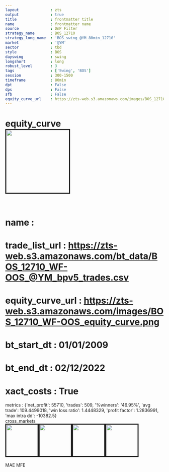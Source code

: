 ```yaml
---
layout              : zts
output              : true
title               : frontmatter title
name                : frontmatter name
source              : DnP Filter
strategy_name       : BOS_12710
strategy_long_name  : 'BOS_swing_@YM_80min_12710'
market              : '@YM'
sector              : tbd
style               : BOS
dayswing            : swing
longshort           : long
robust_level        : 3
tags                : ['Swing', 'BOS']
session             : 300-1500
timeframe           : 80min
dpt                 : False
dps                 : False
sfb                 : False
equity_curve_url    : https://zts-web.s3.amazonaws.com/images/BOS_12710_WF-OOS_equity_curve.png
---
```

equity_curve<br>
<img src='https://zts-web.s3.amazonaws.com/images/BOS_12710_WF-OOS_equity_curve.png' alt='' border=3 height=200><br><br>
================
name                : <br>
================
trade_list_url      : https://zts-web.s3.amazonaws.com/bt_data/BOS_12710_WF-OOS_@YM_bpv5_trades.csv<br>
================
equity_curve_url    : https://zts-web.s3.amazonaws.com/images/BOS_12710_WF-OOS_equity_curve.png<br>
================
bt_start_dt         : 01/01/2009<br>
================
bt_end_dt           : 02/12/2022<br>
================
xact_costs          : True<br>
================
metrics             : {'net_profit': 55710, 'trades': 509, '%winners': '46.95%', 'avg trade': 109.4499018, 'win loss ratio': 1.4448329, 'profit factor': 1.2836991, 'max intra dd': -10382.5}<br>
cross_markets<br>
<img src='https://zts-web.s3.amazonaws.com/images/BOS_12710_GrpStress_@ES_equity_curve.png' alt='' border=3 height=100><img src='https://zts-web.s3.amazonaws.com/images/BOS_12710_GrpStress_@EMD_equity_curve.png' alt='' border=3 height=100><img src='https://zts-web.s3.amazonaws.com/images/BOS_12710_GrpStress_@RTY_equity_curve.png' alt='' border=3 height=100><img src='https://zts-web.s3.amazonaws.com/images/BOS_12710_GrpStress_@NQ_equity_curve.png' alt='' border=3 height=100><br><br>
MAE
MFE
